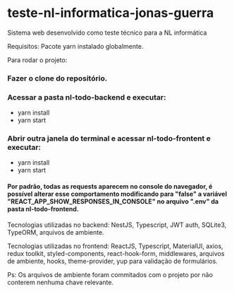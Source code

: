 # teste-nl-informatica-jonas-guerra
 Sistema web desenvolvido como teste técnico para a NL informática
 
 Requisitos:
 Pacote yarn instalado globalmente.
 
 Para rodar o projeto:
 
 ### Fazer o clone do repositório.
 
 ### Acessar a pasta nl-todo-backend e executar:
 - yarn install
 - yarn start
 
 ### Abrir outra janela do terminal e acessar nl-todo-frontent e executar:
 - yarn install
 - yarn start
 

#### Por padrão, todas as requests aparecem no console do navegador, é possível alterar esse comportamento modificando para "false" a variável "REACT_APP_SHOW_RESPONSES_IN_CONSOLE" no arquivo ".env" da pasta nl-todo-frontend.


Tecnologias utilizadas no backend:
NestJS, Typescript, JWT auth, SQLite3, TypeORM, arquivos de ambiente.

Tecnologias utilizadas no frontend:
ReactJS, Typescript, MaterialUI, axios, redux toolkit, styled-components, react-hook-form, middlewares, arquivos de ambiente, hooks, theme-provider, yup para validação de formulários.

Ps: Os arquivos de ambiente foram commitados com o projeto por não conterem nenhuma chave relevante.
